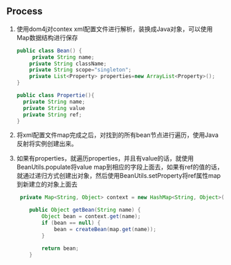 ## Process ##

1. 使用dom4j对contex xml配置文件进行解析，装换成Java对象，可以使用Map数据结构进行保存

   ```java
   public class Bean() {
     	private String name;
       private String className;
       private String scope="singleton";
       private List<Property> properties=new ArrayList<Property>();
   }   

   public class Propertie(){
     private String name;
     private String value
     private String ref;
   }
   ```

2. 将xml配置文件map完成之后，对找到的所有bean节点进行遍历，使用Java反射将实例创建出来。

3. 如果有properties，就遍历properties，并且有value的话，就使用BeanUtils.populate将value map到相应的字段上面去，如果有ref的值的话，就通过递归方式创建出对象，然后使用BeanUtils.setProperty将ref属性map到新建立的对象上面去

   ```java
    private Map<String, Object> context = new HashMap<String, Object>();

       public Object getBean(String name) {
           Object bean = context.get(name);
           if (bean == null) {
               bean = createBean(map.get(name));
           }

           return bean;
       }
   ```

   ​

